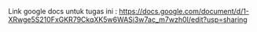 Link google docs untuk tugas ini : https://docs.google.com/document/d/1-XRwge5S210FxGKR79CkqXK5w6WASi3w7ac_m7wzh0I/edit?usp=sharing